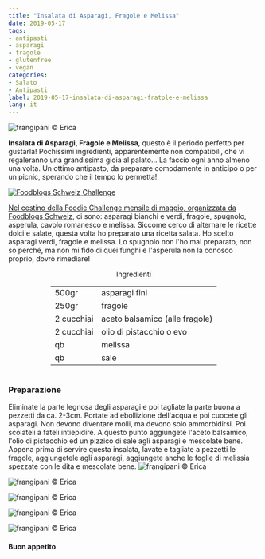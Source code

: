 ```yaml
---
title: "Insalata di Asparagi, Fragole e Melissa"
date: 2019-05-17
tags:
- antipasti
- asparagi
- fragole
- glutenfree
- vegan
categories:
- Salato
- Antipasti
label: 2019-05-17-insalata-di-asparagi-fratole-e-melissa
lang: it 
---
```

![](header.jpeg "frangipani © Erica")

**Insalata di Asparagi, Fragole e Melissa**, questo è il periodo perfetto per gustarla! Pochissimi ingredienti, apparentemente non compatibili, che vi regaleranno una grandissima gioia al palato... La faccio ogni anno almeno una volta. Un ottimo antipasto, da preparare comodamente in anticipo o per un picnic, sperando che il tempo lo permetta! 

<a href="https://www.foodblogs-schweiz.ch/challenge/" target="_blank" rel="noreferrer noopener">
<img src="https://www.foodblogs-schweiz.ch/wp-content/uploads/2019/04/Foodblogs-Schweiz-Banner-Mai.png" alt="Foodblogs Schweiz Challenge" class="wp-image-452 ignore-gallery-item"/>

Nel cestino della Foodie Challenge mensile di maggio, organizzata da <a href="https://www.foodblogs-schweiz.ch" target="_blank">Foodblogs Schweiz</a>, ci sono: asparagi bianchi e verdi, fragole, spugnolo, asperula, cavolo romanesco e melissa. Siccome cerco di alternare le ricette dolci e salate, questa volta ho preparato una ricetta salata. Ho scelto asparagi verdi, fragole e melissa. Lo spugnolo non l'ho mai preparato, non so perché, ma non mi fido di quei funghi e l'asperula non la conosco proprio, dovrò rimediare!

<div id="wrapper" style="text-align: center">
  <div id="yourdiv" style="display: inline-block;">
    <div class="ingredients" itemscope itemtype="http://schema.org/Recipe">
      <span itemprop="name" style="display:none;">Insalata di Asparagi, Fragole e Melissa</span>
      <span itemprop="recipeCategory" style="display:none;">Salato</span>
      <img itemprop="image" style="display:none;" class="ignore-gallery-item" src="header.jpeg"/>
      <span itemprop="author" style="display:none;">Erica Raiano</span>
      <span itemprop="description" style="display:none;">Insalata di Asparagi, Fragole e Melissa, questo è il periodo perfetto per gustarla! Pochissimi ingredienti, apparentemente non compatibili, che vi regaleranno una grandissima gioia al palato.</span>
      <div class="ingredients-title">Ingredienti</div>
      <table>
        <tbody>
          <tr itemprop="recipeIngredient">
            <td>500gr</td>
            <td>asparagi fini</td>
          </tr>
          <tr itemprop="recipeIngredient">
            <td>250gr</td>
            <td>fragole</td>
          </tr>
          <tr itemprop="recipeIngredient">
            <td>2 cucchiai</td>
            <td>aceto balsamico (alle fragole)</td>
          </tr>
          <tr itemprop="recipeIngredient">
            <td>2 cucchiai</td>
            <td>olio di pistacchio o evo</td>
          </tr>
          <tr itemprop="recipeIngredient">
            <td>qb</td>
            <td>melissa</td>
          </tr>
          <tr itemprop="recipeIngredient">
            <td>qb</td>
            <td>sale</td>    
          </tr>
        </tbody>
      </table>
    </div>
  </div>
</div>


<h3>
	<font color="grey">
		<i class="fa-solid fa-gears"></i>
	</font> Preparazione
</h3>

Eliminate la parte legnosa degli asparagi e poi tagliate la parte buona a pezzetti da ca. 2-3cm. Portate ad ebollizione dell'acqua e poi cuocete gli asparagi. Non devono diventare molli, ma devono solo ammorbidirsi. Poi scolateli a fateli intiepidire. A questo punto aggiungete l'aceto balsamico, l'olio di pistacchio ed un pizzico di sale agli asparagi e mescolate bene. Appena prima di servire questa insalata, lavate e tagliate a pezzetti le fragole, aggiungetele agli asparagi, aggiungete anche le foglie di melissia spezzate con le dita e mescolate bene.
![](risultato1.jpeg "frangipani © Erica")

![](risultato2.jpeg "frangipani © Erica")

![](risultato3.jpeg "frangipani © Erica")

![](risultato4.jpeg "frangipani © Erica")

![](risultato5.jpeg "frangipani © Erica")

<h4>Buon appetito
  <font color="red">
    <i class="fa-regular fa-face-smile"></i>
  </font>
</h4>
